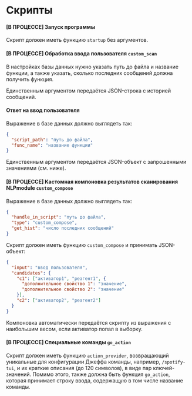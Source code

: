 # Скрипты 

#### [В ПРОЦЕССЕ] Запуск программы

Скрипт должен иметь функцию `startup` без аргументов.

#### [В ПРОЦЕССЕ] Обработка ввода пользователя `custom_scan`

В настройках базы данных нужно указать путь до файла и название функции, а также указать, сколько последних сообщений должна получить функция.

Единственным аргументом передаётся JSON-строка с историей сообщений.

#### Ответ на ввод пользователя

Выражение в базе данных должно выглядеть так:

```json
{
  "script_path": "путь до файла",
  "func_name": "название функции"
}
```

Единственным аргументом передаётся JSON-объект с запрошенными значениями (см. ниже).

#### [В ПРОЦЕССЕ] Кастомная компоновка результатов сканирования NLPmodule `custom_compose`

Выражение в базе данных должно выглядеть так:

```json
{
  "handle_in_script": "путь до файла",
  "type": "custom_compose",
  "get_hist": "число последних сообщений"
}
```

Скрипт должен иметь функцию `custom_compose` и принимать JSON-объект:

```json
{
  "input": "ввод пользователя",
  "candidates": {
    "c1": ["активатор1", "реагент1", {
      "дополнительное свойство 1": "значение",
      "дополнительное свойство 2": "значение"
    }],
    "c2": ["активатор2", "реагент2"]
  }
}
```

Компоновка автоматически передаётся скрипту из выражения с наибольшим весом, если активатор попал в выборку.

#### [В ПРОЦЕССЕ] Специальные команды `go_action`

Скрипт должен иметь функцию `action_provider`, возвращающий уникальные для конфигурации Джеффа команды, например, `/spotify-tui`, и их краткие описания (до 120 символов), в виде пар ключей-значений. Помимо этого, также должна быть функция `go_action`, которая принимает строку ввода, содержащую в том числе название команды.
